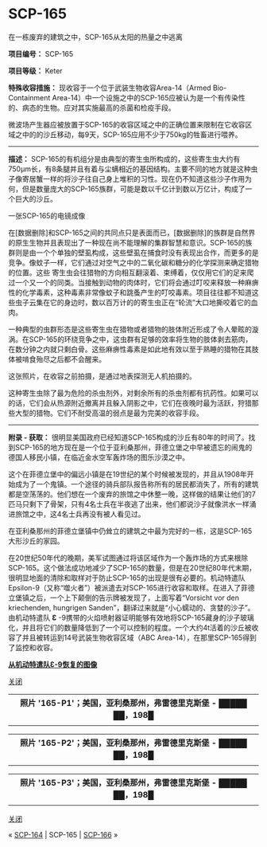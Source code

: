 # SCP-165
                        




在一栋废弃的建筑之中，SCP-165从太阳的热量之中逃离



**项目编号：** SCP-165

**项目等级：** Keter

**特殊收容措施：** 现收容于一个位于武装生物收容Area-14（Armed Bio-Containment Area-14）中一个设施之中的SCP-165应被认为是一个有传染性的、病态的生物。应对其实施最高的杀菌和检疫手段。

微波场产生器应被放置于SCP-165的收容区域之中的正确位置来限制在它收容区域之中的的沙丘移动，每9天，SCP-165应用不少于750kg的牲畜进行喂养。


---

**描述：** SCP-165的有机组分是由典型的寄生虫所构成的，这些寄生虫大约有750μm长，有8条腿并且有着与尘螨相近的基因结构。主要不同的地方就是这种虫子像寄居蟹一样的将沙子往自己身上堆积的习性。现在仍不知道这些沙子作用为何，但是数量庞大的SCP-165族群，可能是数以千亿计到数以万亿计，构成了一个巨大的沙丘。



一张SCP-165的电镜成像



在[数据删除]和SCP-165之间的共同点只是表面而已，[数据删除]的族群是自然界的原生生物并且表现出了一种现在尚不能理解的集群智慧和意识。SCP-165的族群则是由一个个单独的壁虱构成，这些壁虱在捕食时没有表现出合作，而更多的是竞争。像蚊子一样，它们通过对空气之中的二氧化碳和糖分的化学探测来确定猎物的位置。这些 寄生虫会往猎物的方向相互翻滚着、束缚着，仅仅用它们的足来爬过一个又一个的同类。当接触到动物的肉体时，它们将会通过叮咬来释放一种麻痹性的化学毒素，这种毒素非常像蚊子和跳蚤产生的叮咬毒素。项目往往都不知道这些虫子云集在它的身边时，数以百万计的的寄生虫正在“轮流”大口地撕咬着它的血肉。

一种典型的虫群形态是这些寄生虫在猎物或者猎物的肢体附近形成了令人晕眩的漩涡。在SCP-165的环绕竞争之中，这虫群有足够的效率将生物的肢体剥去筋肉，在数分钟之内就只剩白骨。这些麻痹性毒素是如此地有效以至于熟睡的猎物在其肢体被啃食殆尽之后都不会醒来。



这张照片，在收容之前拍摄，是通过地表探测无人机拍摄的。



这种寄生虫除了最为危险的杀虫剂外，对剩余所有的杀虫剂都有抗药性。如果可以的话，它们会从热源附近撤离并且躲入阴影之中，它们在夜晚时最为活跃，狩猎那些大型的猎物。它们不耐受高温的弱点是最为完美的收容手段。


---

**附录 - 获取：** 很明显美国政府已经知道SCP-165构成的沙丘有80年的时间了。找到SCP-165的地方现在是一个位于亚利桑那州，菲德立堡之中早被遗忘的闹鬼的德国人移民小镇，在临近金水空军轰炸场的图乐沙漠之中。

这个在菲德立堡中的偏远小镇是在19世纪的某个时候被发现的，并且从1908年开始成为了一个鬼镇。一个途径的骑兵部队报告称所有的居民都消失了，所有的建筑都是空荡荡的。他们想在一个废弃的旅馆之中休整一晚，这样做的结果让他们的7匹马只剩下了骨架，只有4名士兵在半夜逃了出来，他们都说沙子就像洪水一样涌进旅馆之中，这4名士兵再没有被人看见过。



在亚利桑那州的菲德立堡镇中仍耸立的建筑之中最为完好的一栋，这是SCP-165大形沙丘的家园。



在20世纪50年代的晚期，美军试图通过将该区域作为一个轰炸场的方式来根除SCP-165。这个做法成功地减少了SCP-165的数量，但是在20世纪80年代末期，很明显地面的清除和取样对于防止SCP-165的出现是很有必要的。机动特遣队Epsilon-9（又称“噬火者”）被派遣去对SCP-165进行收容和取样。在进入了菲德立堡镇之后，一个上下颠倒的告示牌被发现了，上面写着“Vorsicht vor den kriechenden, hungrigen Sanden”，翻译过来就是“小心蠕动的、贪婪的沙子”。由机动特遣队 **Ɛ** -9携带的火焰喷射器证明能够有效地将SCP-165藏身的沙子玻璃化，并且将它们的数量降低到了一个可以控制的程度。一个大约4t活着的沙丘被收容了并且被转运到14号武装生物收容区域（ABC Area-14），在那里SCP-165得到了监控和收容。


<a shape='rect' class='collapsible-block-link' href='javascript:;'>**&#20174;&#26426;&#21160;&#29305;&#36963;&#38431;&#400;-9&#24674;&#22797;&#30340;&#22270;&#20687;**</a>

<a shape='rect' class='collapsible-block-link' href='javascript:;'>&#20851;&#38381;</a>



<table class='wiki-content-table'>
 <tr>
  <th colspan='1' rowspan='1'>&#29031;&#29255; &apos;165-P1&apos;&#65307;&#32654;&#22269;&#65292;&#20122;&#21033;&#26705;&#37027;&#24030;&#65292;&#24343;&#38647;&#24503;&#37324;&#20811;&#26031;&#22561; - &#9608;&#9608;&#9608;&#9608;&#9608; &#9608;&#9608;&#65292;198&#9608;</th>
 </tr>
 <tr>
  <td colspan='2'
      rowspan='1' />
 </tr>
</table>




<table class='wiki-content-table'>
 <tr>
  <th colspan='1' rowspan='1'>&#29031;&#29255; &apos;165-P2&apos;&#65307;&#32654;&#22269;&#65292;&#20122;&#21033;&#26705;&#37027;&#24030;&#65292;&#24343;&#38647;&#24503;&#37324;&#20811;&#26031;&#22561; - &#9608;&#9608;&#9608;&#9608;&#9608; &#9608;&#9608;&#65292;198&#9608;</th>
 </tr>
 <tr>
  <td colspan='2'
      rowspan='1' />
 </tr>
</table>




<table class='wiki-content-table'>
 <tr>
  <th colspan='1' rowspan='1'>&#29031;&#29255; &apos;165-P3&apos;&#65307;&#32654;&#22269;&#65292;&#20122;&#21033;&#26705;&#37027;&#24030;&#65292;&#24343;&#38647;&#24503;&#37324;&#20811;&#26031;&#22561; - &#9608;&#9608;&#9608;&#9608;&#9608; &#9608;&#9608;&#65292;198&#9608;</th>
 </tr>
 <tr>
  <td colspan='2'
      rowspan='1' />
 </tr>
</table>



<a shape='rect' class='collapsible-block-link' href='javascript:;'>&#20851;&#38381;</a>




« [SCP-164](/scp-164) | SCP-165 | [SCP-166](/scp-166) »





                    